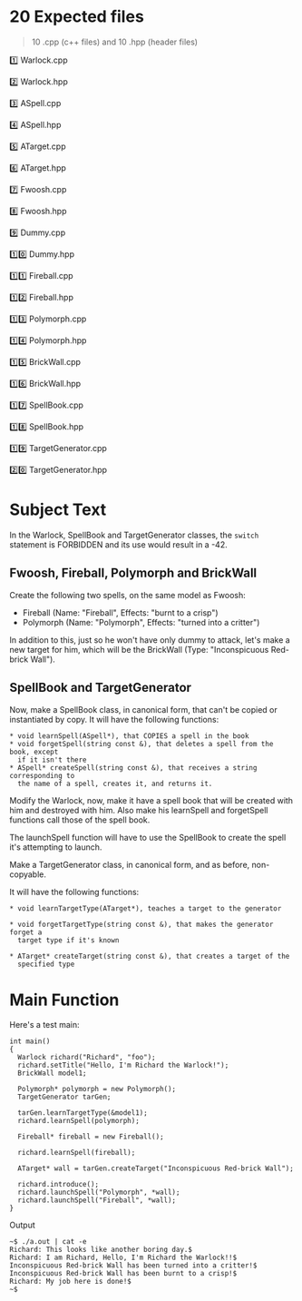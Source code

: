# 20 Expected files

> 10 .cpp (c++ files) and 10 .hpp (header files)

:one: Warlock.cpp
 
:two: Warlock.hpp

:three: ASpell.cpp 

:four: ASpell.hpp

:five: ATarget.cpp 

:six: ATarget.hpp

:seven: Fwoosh.cpp 

:eight: Fwoosh.hpp

:nine: Dummy.cpp 

:one::zero: Dummy.hpp

:one::one: Fireball.cpp 

:one::two: Fireball.hpp
				   
:one::three: Polymorph.cpp

:one::four: Polymorph.hpp
				   
:one::five: BrickWall.cpp

:one::six: BrickWall.hpp
				   
:one::seven: SpellBook.cpp

:one::eight: SpellBook.hpp
				   
:one::nine: TargetGenerator.cpp

:two::zero: TargetGenerator.hpp

# Subject Text

In the Warlock, SpellBook and TargetGenerator classes, the ```switch``` statement is
FORBIDDEN and its use would result in a -42.

## Fwoosh, Fireball, Polymorph and BrickWall

Create the following two spells, on the same model as Fwoosh:

* Fireball (Name: "Fireball", Effects: "burnt to a crisp")
* Polymorph (Name: "Polymorph", Effects: "turned into a critter")

In addition to this, just so he won't have only dummy to attack, let's make a
new target for him, which will be the BrickWall (Type: "Inconspicuous Red-brick Wall").

## SpellBook and TargetGenerator

Now, make a SpellBook class, in canonical form, that can't be copied or instantiated
by copy. It will have the following functions:

```
* void learnSpell(ASpell*), that COPIES a spell in the book
* void forgetSpell(string const &), that deletes a spell from the book, except
  if it isn't there
* ASpell* createSpell(string const &), that receives a string corresponding to
  the name of a spell, creates it, and returns it.
```

Modify the Warlock, now, make it have a spell book that will be created with him and destroyed with him. Also make his learnSpell and forgetSpell functions call those of the spell book.

The launchSpell function will have to use the SpellBook to create the spell it's attempting to launch.

Make a TargetGenerator class, in canonical form, and as before, non-copyable.

It will have the following functions:
```
* void learnTargetType(ATarget*), teaches a target to the generator

* void forgetTargetType(string const &), that makes the generator forget a
  target type if it's known

* ATarget* createTarget(string const &), that creates a target of the
  specified type
```

# Main Function
Here's a test main:
```
int main()
{
  Warlock richard("Richard", "foo");
  richard.setTitle("Hello, I'm Richard the Warlock!");
  BrickWall model1;

  Polymorph* polymorph = new Polymorph();
  TargetGenerator tarGen;

  tarGen.learnTargetType(&model1);
  richard.learnSpell(polymorph);

  Fireball* fireball = new Fireball();

  richard.learnSpell(fireball);

  ATarget* wall = tarGen.createTarget("Inconspicuous Red-brick Wall");

  richard.introduce();
  richard.launchSpell("Polymorph", *wall);
  richard.launchSpell("Fireball", *wall);
}
```
Output
```
~$ ./a.out | cat -e
Richard: This looks like another boring day.$
Richard: I am Richard, Hello, I'm Richard the Warlock!!$
Inconspicuous Red-brick Wall has been turned into a critter!$
Inconspicuous Red-brick Wall has been burnt to a crisp!$
Richard: My job here is done!$
~$
```

